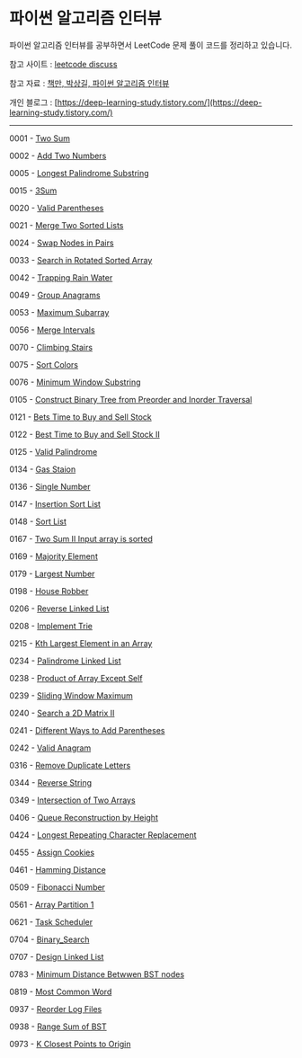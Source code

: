 # 파이썬 알고리즘 인터뷰
파이썬 알고리즘 인터뷰를 공부하면서 LeetCode 문제 풀이 코드를 정리하고 있습니다.

참고 사이트 : [leetcode discuss](https://leetcode.com/discuss/interview-question?currentPage=1&orderBy=hot&query=)

참고 자료 : [책만, 박상길, 파이썬 알고리즘 인터뷰](https://www.onlybook.co.kr/entry/algorithm-interview)

개인 블로그 : [https://deep-learning-study.tistory.com/](https://deep-learning-study.tistory.com/)

---
0001 - [Two Sum](https://github.com/Seonghoon-Yu/leetcode/blob/master/0001_Two_Sum.py)

0002 - [Add Two Numbers](https://github.com/Seonghoon-Yu/leetcode/blob/master/0002_Add_Two_Numbers.py)

0005 - [Longest Palindrome Substring](https://github.com/Seonghoon-Yu/leetcode/blob/master/0005_Longest_Palindrome_Substring.py)

0015 - [3Sum](https://github.com/Seonghoon-Yu/leetcode/blob/master/0015_3Sum.py)

0020 - [Valid Parentheses](https://github.com/Seonghoon-Yu/leetcode/blob/master/0020_Valid_Parentheses.py)

0021 - [Merge Two Sorted Lists](https://github.com/Seonghoon-Yu/leetcode/blob/master/0021_Merge_Two_Sorted_Lists.py)

0024 - [Swap Nodes in Pairs](https://github.com/Seonghoon-Yu/leetcode/blob/master/0024_Swap_Nodes_in_Pairs.py)

0033 - [Search in Rotated Sorted Array](https://github.com/Seonghoon-Yu/leetcode/tree/master)

0042 - [Trapping Rain Water](https://github.com/Seonghoon-Yu/leetcode/blob/master/0042_Trapping_Rain_Water.py)

0049 - [Group Anagrams](https://github.com/Seonghoon-Yu/leetcode/blob/master/0049_Group_Anagrams.py)

0053 - [Maximum Subarray](https://github.com/Seonghoon-Yu/leetcode/blob/master/0053_Maximum_Subarray.py)

0056 - [Merge Intervals](https://github.com/Seonghoon-Yu/leetcode/blob/master/0056_Merge_Intervals.py)

0070 - [Climbing Stairs](https://github.com/Seonghoon-Yu/leetcode/blob/master/0070_Climbing_Stairs.py)

0075 - [Sort Colors](https://github.com/Seonghoon-Yu/leetcode/blob/master/0075_Sort_Colors.py)

0076 - [Minimum Window Substring](https://github.com/Seonghoon-Yu/leetcode/blob/master/0076_Minimum_Window_Substring.py)

0105 - [Construct Binary Tree from Preorder and Inorder Traversal](https://github.com/Seonghoon-Yu/leetcode/blob/master/0105_Construct_Binary_Tree_from_Preorder_and_Inorder_Traversal.py)

0121 - [Bets Time to Buy and Sell Stock](https://github.com/Seonghoon-Yu/leetcode/blob/master/0121_Best_Time_to_Buy_and_Sell_Stock.py)

0122 - [Best Time to Buy and Sell Stock II](https://github.com/Seonghoon-Yu/leetcode/blob/master/0122_Best_Time_to_Buy_and_Sell_Stock_II.py)

0125 - [Valid Palindrome](https://github.com/Seonghoon-Yu/leetcode/blob/master/0125_Valid_Palindrome.py)

0134 - [Gas Staion](https://github.com/Seonghoon-Yu/leetcode/blob/master/0134_Gas_Station.py)

0136 - [Single Number](https://github.com/Seonghoon-Yu/leetcode/blob/master/0136_Single_Number.py)

0147 - [Insertion Sort List](https://github.com/Seonghoon-Yu/leetcode/blob/master/0147_Insertion_Sort_List.py)

0148 - [Sort List](https://github.com/Seonghoon-Yu/leetcode/blob/master/0148_Sort_List.py)

0167 - [Two Sum II Input array is sorted](https://github.com/Seonghoon-Yu/leetcode/blob/master/0167_Two_Sum_II_Input_array_is_sorted.py)

0169 - [Majority Element](https://github.com/Seonghoon-Yu/leetcode/blob/master/0169_Majority_Element.py)

0179 - [Largest Number](https://github.com/Seonghoon-Yu/leetcode/blob/master/0179_Largest_Number.py)

0198 - [House Robber](https://github.com/Seonghoon-Yu/leetcode/blob/master/0198_House_Roober.py)

0206 - [Reverse Linked List](
https://github.com/Seonghoon-Yu/leetcode/blob/master/0206_Reverse_Linked_List.py)

0208 - [Implement Trie](https://github.com/Seonghoon-Yu/leetcode/blob/master/0208_Implement_Trie.py)

0215 - [Kth Largest Element in an Array](https://github.com/Seonghoon-Yu/leetcode/blob/master/0215_Kth_Largest_Element_in_an_Array.py)

0234 - [Palindrome Linked List](https://github.com/Seonghoon-Yu/leetcode/blob/master/0234_Palindrome_Linked_List.py)

0238 - [Product of Array Except Self](https://github.com/Seonghoon-Yu/leetcode/blob/master/0238_Product_of_Array_Except_Self.py)

0239 - [Sliding Window Maximum](https://github.com/Seonghoon-Yu/leetcode/blob/master/0239_Sliding_Window_Maximum.py)

0240 - [Search a 2D Matrix II](https://github.com/Seonghoon-Yu/leetcode/blob/master/0240_Search_a_2D_Matrix_II.py)

0241 - [Different Ways to Add Parentheses](https://github.com/Seonghoon-Yu/leetcode/blob/master/0241_Different_Ways_to_Add_Parentheses.py)

0242 - [Valid Anagram](https://github.com/Seonghoon-Yu/leetcode/blob/master/0242_Valid_Anagram.py)

0316 - [Remove Duplicate Letters](https://github.com/Seonghoon-Yu/leetcode/blob/master/0316_Remove_Duplicate_Letters.py)

0344 - [Reverse String](https://github.com/Seonghoon-Yu/leetcode/blob/master/0344_Reverse_String.py)

0349 - [Intersection of Two Arrays](https://github.com/Seonghoon-Yu/leetcode/blob/master/0349_Intersection_of_Two_Arrays.py)

0406 - [Queue Reconstruction by Height](https://github.com/Seonghoon-Yu/leetcode/blob/master/0406_Queue_Reconstruction_by_Height.py)

0424 - [Longest Repeating Character Replacement](https://github.com/Seonghoon-Yu/leetcode/blob/master/0424_Longest_Repeating_Character_Replacement.py)

0455 - [Assign Cookies](https://github.com/Seonghoon-Yu/leetcode/blob/master/0455_Assign_Cookies.py)

0461 - [Hamming Distance](https://github.com/Seonghoon-Yu/leetcode/blob/master/0461_Hamming_Distance.py)

0509 - [Fibonacci Number](https://github.com/Seonghoon-Yu/leetcode/blob/master/0509_Fibonacci_Number.py)

0561 - [Array Partition 1](https://github.com/Seonghoon-Yu/leetcode/blob/master/0561_Array_Partition_1.py)

0621 - [Task Scheduler](https://github.com/Seonghoon-Yu/leetcode/blob/master/0621_Task_Scheduler.py)

0704 - [Binary_Search](https://github.com/Seonghoon-Yu/leetcode/blob/master/0704_Binary_Search.py)

0707 - [Design Linked List](https://github.com/Seonghoon-Yu/leetcode/blob/master/0707_Design_Linked_List.py)

0783 - [Minimum Distance Betwwen BST nodes](https://github.com/Seonghoon-Yu/leetcode/blob/master/0783_minimum_distance_between_bst_nodes.py)

0819 - [Most Common Word](https://github.com/Seonghoon-Yu/leetcode/blob/master/0819_Most_Common_Word.py)

0937 - [Reorder Log Files](https://github.com/Seonghoon-Yu/leetcode/blob/master/0937_Reorder_Log_Flies.py)

0938 - [Range Sum of BST](https://github.com/Seonghoon-Yu/leetcode/blob/master/0938_range_sum_of_BST.py)

0973 - [K Closest Points to Origin](https://github.com/Seonghoon-Yu/leetcode/blob/master/0973_K_Closest_Points_to_Origin.py)

